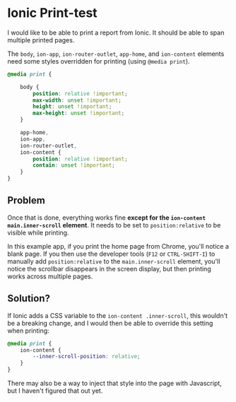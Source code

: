 # Ionic Print-test

I would like to be able to print a report from Ionic. It should be able to span multiple printed pages. 

The `body`, `ion-app`, `ion-router-outlet`, `app-home`, and `ion-content` elements need some styles overridden for printing (using `@media print`). 

```CSS
@media print {

    body {
        position: relative !important;
        max-width: unset !important;
        height: unset !important;
        max-height: unset !important;
    }

    app-home,
    ion-app,
    ion-router-outlet,
    ion-content {
        position: relative !important;
        contain: unset !important;
    }
}
```

## Problem

Once that is done, everything works fine **except for the `ion-content main.inner-scroll` element**. It needs to be set to `position:relative` to be visible while printing.

In this example app, if you print the home page from Chrome, you'll notice a blank page. If you then use the developer tools (`F12` or `CTRL-SHIFT-I`) to manually add `position:relative` to the `main.inner-scroll` element, you'll notice the scrollbar disappears in the screen display, but then printing works across multiple pages.

## Solution?

If Ionic adds a CSS variable to the `ion-content .inner-scroll`, this wouldn't be a breaking change, and I would then be able to override this setting when printing:

```CSS
@media print {
    ion-content {
        --inner-scroll-position: relative;
    }
}
```

There may also be a way to inject that style into the page with Javascript, but I haven't figured that out yet.

